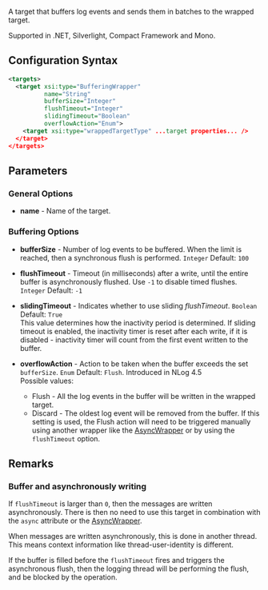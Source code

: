 A target that buffers log events and sends them in batches to the wrapped target. 

Supported in .NET, Silverlight, Compact Framework and Mono.

## Configuration Syntax
```xml
<targets>
  <target xsi:type="BufferingWrapper"
          name="String"
          bufferSize="Integer"
          flushTimeout="Integer"
          slidingTimeout="Boolean"
          overflowAction="Enum">
    <target xsi:type="wrappedTargetType" ...target properties... />
  </target>
</targets>
```
## Parameters
### General Options
* **name** - Name of the target.
### Buffering Options
* **bufferSize** - Number of log events to be buffered. When the limit is reached, then a synchronous flush is performed. `Integer` Default: `100`

* **flushTimeout** - Timeout (in milliseconds) after a write, until the entire buffer is asynchronously flushed. Use `-1` to disable timed flushes. `Integer` Default: `-1`

* **slidingTimeout** - Indicates whether to use sliding _flushTimeout_. `Boolean` Default: `True`  
This value determines how the inactivity period is determined. If sliding timeout is enabled, the inactivity timer is reset after each write, if it is disabled - inactivity timer will count from the first event written to the buffer.

* **overflowAction** - Action to be taken when the buffer exceeds the set `bufferSize`. `Enum` Default: `Flush`. Introduced in NLog 4.5  
Possible values:
  * Flush - All the log events in the buffer will be written in the wrapped target.
  * Discard - The oldest log event will be removed from the buffer. If this setting is used, the Flush action will need to be triggered manually using another wrapper like the [AsyncWrapper](https://github.com/nlog/NLog/wiki/AsyncWrapper-target) or by using the `flushTimeout` option.

## Remarks

### Buffer and asynchronously writing

If `flushTimeout` is larger than `0`, then the messages are written asynchronously. There is then no need to use this target in combination with the `async` attribute or the [AsyncWrapper](https://github.com/NLog/NLog/wiki/AsyncWrapper-target).

When messages are written asynchronously, this is done in another thread. This means context information like thread-user-identity is different.

If the buffer is filled before the `flushTimeout` fires and triggers the asynchronous flush, then the logging thread will be performing the flush, and be blocked by the operation.